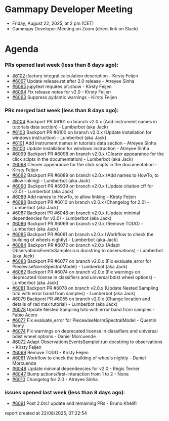 # Gammapy Developer Meeting 
 * Friday, August 22, 2025, at 2 pm (CET) 
 * Gammapy Developer Meeting on Zoom (direct link on Slack) 
# Agenda

### PRs opened last week (less than 8 days ago): 
* [#6102](https://github.com/gammapy/gammapy/pull/6102) jfactory integral calculation description - Kirsty Feijen
* [#6097](https://github.com/gammapy/gammapy/pull/6097) Update release.rst after 2.0 release - Atreyee Sinha
* [#6095](https://github.com/gammapy/gammapy/pull/6095) jupytext requires plt.show - Kirsty Feijen
* [#6094](https://github.com/gammapy/gammapy/pull/6094) Fix release notes for v2.0 - Kirsty Feijen
* [#6093](https://github.com/gammapy/gammapy/pull/6093) Suppress pydantic warnings - Kirsty Feijen

### PRs merged last week (less than 8 days ago): 
* [#6104](https://github.com/gammapy/gammapy/pull/6104) Backport PR #6101 on branch v2.0.x (Add instrument names in tutorials  data section) - Lumberbot (aka Jack)
* [#6103](https://github.com/gammapy/gammapy/pull/6103) Backport PR #6100 on branch v2.0.x (Update installation for windows instruction) - Lumberbot (aka Jack)
* [#6101](https://github.com/gammapy/gammapy/pull/6101) Add instrument names in tutorials  data section - Atreyee Sinha
* [#6100](https://github.com/gammapy/gammapy/pull/6100) Update installation for windows instruction - Atreyee Sinha
* [#6099](https://github.com/gammapy/gammapy/pull/6099) Backport PR #6098 on branch v2.0.x (Clearer appearance for the click scipts in the documentation) - Lumberbot (aka Jack)
* [#6098](https://github.com/gammapy/gammapy/pull/6098) Clearer appearance for the click scipts in the documentation - Kirsty Feijen
* [#6092](https://github.com/gammapy/gammapy/pull/6092) Backport PR #6089 on branch v2.0.x (Add names to HowTo, to allow linking) - Lumberbot (aka Jack)
* [#6090](https://github.com/gammapy/gammapy/pull/6090) Backport PR #5939 on branch v2.0.x (Update citation.cff for v2.0) - Lumberbot (aka Jack)
* [#6089](https://github.com/gammapy/gammapy/pull/6089) Add names to HowTo, to allow linking - Kirsty Feijen
* [#6088](https://github.com/gammapy/gammapy/pull/6088) Backport PR #6010 on branch v2.0.x (Changelog for 2.0) - Lumberbot (aka Jack)
* [#6087](https://github.com/gammapy/gammapy/pull/6087) Backport PR #6048 on branch v2.0.x (Update minimal dependencies for v2.0) - Lumberbot (aka Jack)
* [#6086](https://github.com/gammapy/gammapy/pull/6086) Backport PR #6069 on branch v2.0.x (Remove TODO) - Lumberbot (aka Jack)
* [#6085](https://github.com/gammapy/gammapy/pull/6085) Backport PR #6061 on branch v2.0.x (Workflow to check the building of wheels nightly) - Lumberbot (aka Jack)
* [#6084](https://github.com/gammapy/gammapy/pull/6084) Backport PR #6072 on branch v2.0.x (Adapt ObservationsEventsSampler.run docstring to observations) - Lumberbot (aka Jack)
* [#6083](https://github.com/gammapy/gammapy/pull/6083) Backport PR #6077 on branch v2.0.x (Fix evaluate_error for PiecewiseNormSpectralModel) - Lumberbot (aka Jack)
* [#6082](https://github.com/gammapy/gammapy/pull/6082) Backport PR #6074 on branch v2.0.x (Fix warnings on deprecated license in classifiers and universal bdist wheel options) - Lumberbot (aka Jack)
* [#6081](https://github.com/gammapy/gammapy/pull/6081) Backport PR #6078 on branch v2.0.x (Update Nested Sampling tuto with error band from samples) - Lumberbot (aka Jack)
* [#6079](https://github.com/gammapy/gammapy/pull/6079) Backport PR #6055 on branch v2.0.x (Change location and details of rad max tutorial) - Lumberbot (aka Jack)
* [#6078](https://github.com/gammapy/gammapy/pull/6078) Update Nested Sampling tuto with error band from samples - Fabio Acero
* [#6077](https://github.com/gammapy/gammapy/pull/6077) Fix evaluate_error for PiecewiseNormSpectralModel - Quentin Remy
* [#6074](https://github.com/gammapy/gammapy/pull/6074) Fix warnings on deprecated license in classifiers and universal bdist wheel options - Daniel Morcuende
* [#6072](https://github.com/gammapy/gammapy/pull/6072) Adapt ObservationsEventsSampler.run docstring to observations - Kirsty Feijen
* [#6069](https://github.com/gammapy/gammapy/pull/6069) Remove TODO - Kirsty Feijen
* [#6061](https://github.com/gammapy/gammapy/pull/6061) Workflow to check the building of wheels nightly - Daniel Morcuende
* [#6048](https://github.com/gammapy/gammapy/pull/6048) Update minimal dependencies for v2.0 - Régis Terrier
* [#6047](https://github.com/gammapy/gammapy/pull/6047) Bump actions/first-interaction from 1 to 2 - None
* [#6010](https://github.com/gammapy/gammapy/pull/6010) Changelog for 2.0 - Atreyee Sinha

### issues opened last week (less than 8 days ago): 
* [#6091](https://github.com/gammapy/gammapy/issues/6091) Post 2.0rc1 update and remaining PRs - Bruno Khélifi

 report created at 22/08/2025, 07:22:54